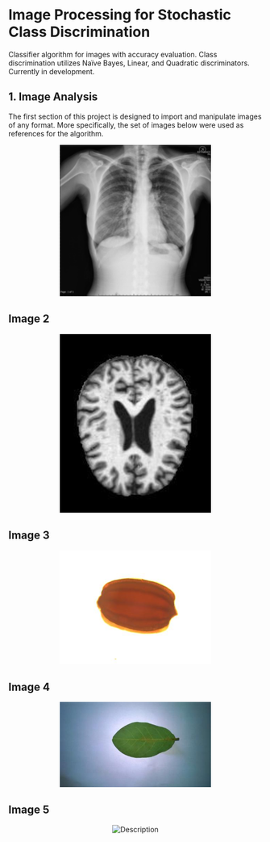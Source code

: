 # Image Processing for Stochastic Class Discrimination

Classifier algorithm for images with accuracy evaluation. Class discrimination utilizes Naïve Bayes, Linear, and
Quadratic discriminators. Currently in development.

## 1. Image Analysis

The first section of this project is designed to import and manipulate images of any format. More specifically, the set of images below were used as references for the algorithm.

<div align="center">
  <img src="https://github.com/luso-torres/imageProcessing/blob/main/resized-images/resized_5.png" alt="Description" width="300">
</div>

## Image 2

<div align="center">
  <img src="https://github.com/luso-torres/imageProcessing/blob/main/resized-images/resized_CDR05_0017.jpg" alt="Description" width="300">
</div>



## Image 3

<div align="center">
  <img src="https://github.com/luso-torres/imageProcessing/blob/main/resized-images/resized_Snap-310.jpg" alt="Description" width="300">
</div>

## Image 4

<div align="center">
  <img src="https://github.com/luso-torres/imageProcessing/blob/main/resized-images/resized_WP_20160127_088.jpg" alt="Description" width="300">
</div>


## Image 5
<div align="center">
  <img src="![resized 87 ><](https://github.com/luso-torres/imageProcessing/blob/main/resized-images/resized_y87.jpg)" alt="Description" width="300">
</div>


